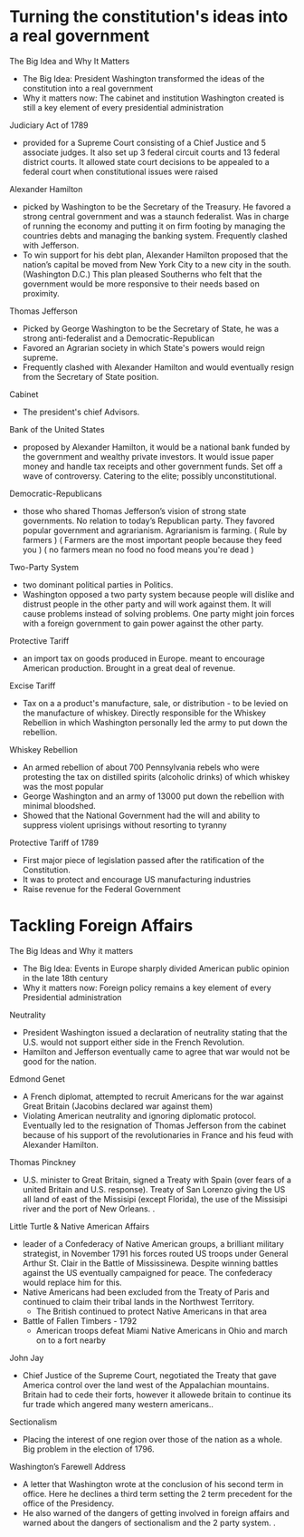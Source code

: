 <!-----

Yay, no errors, warnings, or alerts!

Conversion time: 0.71 seconds.


Using this Markdown file:

1. Paste this output into your source file.
2. See the notes and action items below regarding this conversion run.
3. Check the rendered output (headings, lists, code blocks, tables) for proper
   formatting and use a linkchecker before you publish this page.

Conversion notes:

* Docs to Markdown version 1.0β34
* Thu Aug 31 2023 06:08:11 GMT-0700 (PDT)
* Source doc: Copy of Unit 1-5
----->
# Turning the constitution's ideas into a real government

The Big Idea and Why It Matters
* The Big Idea: President Washington transformed the ideas of the constitution into a real government 
* Why it matters now: The cabinet and institution Washington created is still a key element of every presidential administration  

Judiciary Act of 1789
* provided for a Supreme Court consisting of a Chief Justice and 5 associate judges. It also set up 3 federal circuit courts and 13 federal district courts. It allowed state court decisions to be appealed to a federal court when constitutional issues were raised 

Alexander Hamilton
* picked by Washington to be the Secretary of the Treasury. He favored a strong central government and was a staunch federalist. Was in charge of running the economy and putting it on firm footing by managing the countries debts and managing the banking system. Frequently clashed with Jefferson.
* To win support for his debt plan, Alexander Hamilton proposed that the nation’s capital be moved from New York City to a new city in the south. (Washington D.C.) This plan pleased Southerns who felt that the government would be more responsive to their needs based on proximity. 

Thomas Jefferson
* Picked by George Washington to be the Secretary of State, he was a strong anti-federalist and a Democratic-Republican
* Favored an Agrarian society in which State's powers would reign supreme.
* Frequently clashed with Alexander Hamilton and would eventually resign from the Secretary of State position.

Cabinet
*  The president's chief Advisors.

Bank of the United States
* proposed by Alexander Hamilton, it would be a national bank funded by the government and wealthy private investors. It would issue paper money and handle tax receipts and other government funds. Set off a wave of controversy. Catering to the elite; possibly unconstitutional. 

Democratic-Republicans
* those who shared Thomas Jefferson’s vision of strong state governments. No relation to today’s Republican party. They favored popular government and agrarianism. Agrarianism is farming. ( Rule by farmers ) ( Farmers are the most important people because they feed you ) ( no farmers mean no food no food means you're dead )

Two-Party System
* two dominant political parties in Politics.
* Washington opposed a two party system because people will dislike and distrust people in the other party and will work against them. It will cause problems instead of solving problems. One party might join forces with a foreign government to gain power against the other party. 

Protective Tariff
* an import tax on goods produced in Europe. meant to encourage American production. Brought in a great deal of revenue.

Excise Tariff
* Tax on a a product's manufacture, sale, or distribution - to be levied on the manufacture of whiskey. Directly responsible for the Whiskey Rebellion in which Washington personally led the army to put down the rebellion. 

Whiskey Rebellion
* An armed rebellion of about 700 Pennsylvania rebels who were protesting the tax on distilled spirits (alcoholic drinks) of which whiskey was the most popular
* George Washington and an army of 13000 put down the rebellion with minimal bloodshed.
* Showed that the National Government had the will and ability to suppress violent uprisings without resorting to tyranny  

Protective Tariff of 1789
* First major piece of legislation passed after the ratification of the Constitution.
* It was to protect and encourage US manufacturing industries  
* Raise revenue for the Federal Government

# Tackling Foreign Affairs 

The Big Ideas and Why it matters
* The Big Idea: Events in Europe sharply divided American public opinion in the late 18th century
* Why it matters now: Foreign policy remains a key element of every Presidential administration 

Neutrality
*  President Washington issued a declaration of neutrality stating that the U.S. would not support either side in the French Revolution.  
* Hamilton and Jefferson eventually came to agree that war would not be good for the nation.

Edmond Genet
* A French diplomat, attempted to recruit Americans for the war against Great Britain (Jacobins declared war against them) 
* Violating American neutrality and ignoring diplomatic protocol. Eventually led to the resignation of Thomas Jefferson from the cabinet because of his support of the revolutionaries in France and his feud with Alexander Hamilton.

Thomas Pinckney
* U.S. minister to Great Britain, signed a Treaty with Spain (over fears of a united Britain and U.S. response).  Treaty of San Lorenzo giving the US all land of east of the Missisipi (except Florida), the use of the Missisipi river and the port of New Orleans. . 

Little Turtle & Native American Affairs
* leader of a Confederacy of Native American groups, a brilliant military strategist, in November 1791 his forces routed US troops under General Arthur St. Clair in the Battle of Mississinewa. Despite winning battles against the US eventually campaigned for peace. The confederacy would replace him for this.
* Native Americans had been excluded from the Treaty of Paris and continued to claim their tribal lands in the Northwest Territory.
    * The British continued to protect Native Americans in that area   
* Battle of Fallen Timbers - 1792
    *  American troops defeat Miami Native Americans in Ohio and march on to a fort nearby 

John Jay
* Chief Justice of the Supreme Court, negotiated the Treaty that gave America control over the land west of the Appalachian mountains. Britain had to cede their forts, however it allowede britain to continue its fur trade which angered many western americans..  

Sectionalism
* Placing the interest of one region over those of the nation as a whole. Big problem in the election of 1796. 

Washington’s Farewell Address
* A letter that Washington wrote at the conclusion of his second term in office. Here he declines a third term setting the 2 term precedent for the office of the Presidency.
* He also warned of the dangers of getting involved in foreign affairs and warned about the dangers of sectionalism and the 2 party system. . 